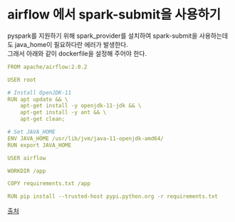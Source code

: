 # airflow 에서 spark-submit을 사용하기
pyspark를 지원하기 위해 spark_provider를 설치하여 spark-submit을 사용하는데도
java_home이 필요하다란 에러가 발생한다.<br>
그래서 아래와 같이 dockerfile을 설정해 주어야 한다.<br>

```yml
FROM apache/airflow:2.0.2

USER root

# Install OpenJDK-11
RUN apt update && \
    apt-get install -y openjdk-11-jdk && \
    apt-get install -y ant && \
    apt-get clean;

# Set JAVA_HOME
ENV JAVA_HOME /usr/lib/jvm/java-11-openjdk-amd64/
RUN export JAVA_HOME

USER airflow

WORKDIR /app

COPY requirements.txt /app

RUN pip install --trusted-host pypi.python.org -r requirements.txt
```
[출처](https://stackoverflow.com/questions/67268054/how-to-install-java-in-an-airflow-container-using-docker-compose-yaml/67561942#67561942)